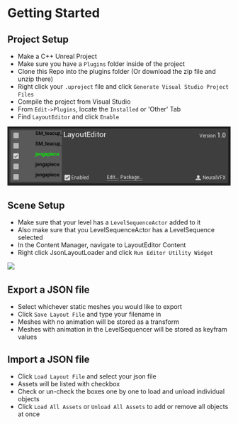 
# Getting Started
## Project Setup

- Make a C++ Unreal Project 
- Make sure you have a `Plugins` folder inside of the project
- Clone this Repo into the plugins folder (Or download the zip file and unzip there)
- Right click your `.uproject` file and click `Generate Visual Studio Project Files`
- Compile the project from Visual Studio
- From `Edit->Plugins`, locate the `Installed` or 'Other' Tab
- Find  `LayoutEditor` and click `Enable`

![](Images/plugin_a.png)
## Scene Setup

- Make sure that your level has a `LevelSequenceActor` added to it
- Also make sure that you LevelSequenceActor has a LevelSequence selected
- In the Content Manager, navigate to LayoutEditor Content
- Right click JsonLayoutLoader and click `Run Editor Utility Widget`

![](Images/attributes_a.jpg)

## Export a JSON file

- Select whichever static meshes you would like to export
- Click `Save Layout File` and type your filename in
- Meshes with no animation will be stored as a transform
- Meshes with animation in the LevelSequencer will be stored as keyfram values

## Import a JSON file

- Click `Load Layout File` and select your json file
- Assets will be listed with checkbox
- Check or un-check the boxes one by one to load and unload individual objects
- Click `Load All Assets` or `Unload All Assets` to add or remove all objects at once

